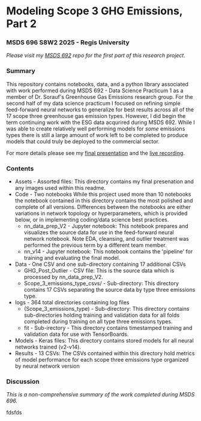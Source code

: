 # Modeling Scope 3 GHG Emissions, Part 2 
### MSDS 696 S8W2 2025 - Regis University

*Please visit my [MSDS 692](https://github.com/JusSnP/MSDS696_GHG) repo for the first part of this research project.*

 
### Summary  
This repository contains notebooks, data, and a python library associated with work performed during MSDS 692 - Data Science Practicum 1 as a member of Dr. Sorauf's Greenhouse Gas Emissions research group. For the second half of my data science practicum I focused on refining simple feed-forward neural networks to generalize for best results across all of the 17 scope three greenhouse gas emission types. However, I did begin the term continuing work with the ESG data acqurired during MSDS 692. While I was able to create relatively well performing models for _some_ emissions types there is still a large amount of work left to be completed to produce models that could truly be deployed to the commercial sector. 

For more details please see my [final presentation](/Assets/GHG_MSDS696.pptx) and the [live recording](https://github.com/Regis-University-Data-Science/Practicum-Showcase).

### Contents

* Assets - Assorted files: This directory contains my final presenation and any images used within this readme.
* Code - Two notebooks
  While this project used more than 10 notebooks the notebook contained in this directory contains the most polished and complete of all versions. Differences between the notebooks are either variations in network topology or hyperparameters, which is provided below, or in implementing coding/data science best practices.
    * nn_data_prep_V2 - Jupyter notebook: This notebook prepares and visualizes the source data for use in the feed-forward neural network notebook. Note EDA, cleansing, and outlier treatment was performed the previous term by a different team member. 
    * nn_v14 - Jupyter notebook: This notebook contains the 'pipeline' for training and evaluating the final model. 
* Data - One CSV and one sub-directory containing 17 additional CSVs 
    * GHG_Post_Outlier - CSV file: This is the source data which is processed by nn_data_prep_V2.
    * Scope_3_emissions_type_csvs/ - Sub-directory: This directory contains 17 CSVs separating the source data by type three emissions type. 
* logs - 364 total directories containing log files
    * (Scope_3_emissions_type) - Sub-directory: This directory contains sub-directories holding training and validation data for all folds completed during training on all type three emissions types.
    * fit - Sub-irectory - This directory contains timestamped training and validation data for use with TensorBoards.
* Models - Keras files: This directory contains stored models for all neural networks trained (v2-v14).
* Results - 13 CSVs: The CSVs contained within this directory hold metrics of model performance for each scope three emissions type organized by neural network version 

### Discussion

_This is a non-comprehensive summary of the work completed during MSDS 696._

fdsfds








